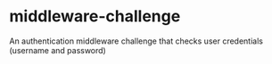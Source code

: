 # middleware-challenge
An authentication middleware challenge that checks user credentials (username and password) 

